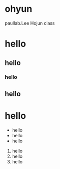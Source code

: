 # ohyun
paullab.Lee Hojun class
# hello
## hello
### hello
## hello
# hello

* hello
* hello
* hello

1. hello
2. hello
3. hello 
